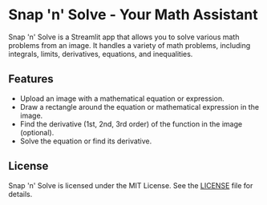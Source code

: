 # Snap 'n' Solve - Your Math Assistant

Snap 'n' Solve is a Streamlit app that allows you to solve various math problems from an image. It handles a variety of math problems, including integrals, limits, derivatives, equations, and inequalities.

## Features

- Upload an image with a mathematical equation or expression.
- Draw a rectangle around the equation or mathematical expression in the image.
- Find the derivative (1st, 2nd, 3rd order) of the function in the image (optional).
- Solve the equation or find its derivative.

## License

Snap 'n' Solve is licensed under the MIT License. See the [LICENSE](./LICENSE) file for details.
